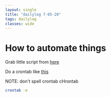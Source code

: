 ```yaml
---
layout: single
title: "dailylog 7-05-20"
tags: dailylog
classes: wide
---
```


# How to automate things

Grab little script from [here](https://stackoverflow.com/questions/53078484/how-to-auto-commit-and-push-on-github)

Do a crontab like [this](https://stackoverflow.com/questions/36249580/execute-python-script-every-hour-on-macos)

NOTE: don't spell crontab cHrontab

```bash
crontab -e
```
